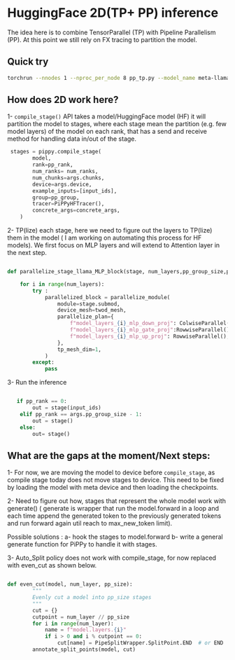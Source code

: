# HuggingFace 2D(TP+ PP) inference 

The idea here is to combine TensorParallel (TP) with Pipeline Parallelism (PP). At this point we still rely on FX tracing to partition the model. 

## Quick try

```bash
torchrun --nnodes 1 --nproc_per_node 8 pp_tp.py --model_name meta-llama/Llama-2-7b-chat-hf  --world_size 8 --pp_group_size 1 --tp_group_size 8

```
## How does 2D work here?

1- `compile_stage()` API takes a model/HuggingFace model (HF) it will partition the model to stages, where each stage mean the partition (e.g. few model layers) of the model on each rank, that has a send and receive method for handling data in/out of the stage.

```python 
 stages = pippy.compile_stage(
        model,
        rank=pp_rank,
        num_ranks= num_ranks,
        num_chunks=args.chunks,
        device=args.device,
        example_inputs=[input_ids],
        group=pp_group,
        tracer=PiPPyHFTracer(),
        concrete_args=concrete_args,
    )
```

2- TP(lize) each stage, here we need to figure out the layers to TP(lize) them in the model ( I am working on automating this process for HF models). We first focus on MLP layers and will extend to Attention layer in the next step.

```python

def parallelize_stage_llama_MLP_block(stage, num_layers,pp_group_size,pp_rank, twod_mesh):

    for i in range(num_layers):
        try :
            parallelized_block = parallelize_module(
                module=stage.submod,
                device_mesh=twod_mesh,
                parallelize_plan={
                    f"model_layers_{i}_mlp_down_proj": ColwiseParallel(),
                    f"model_layers_{i}_mlp_gate_proj":RowwiseParallel(),
                    f"model_layers_{i}_mlp_up_proj": RowwiseParallel(),
                },
                tp_mesh_dim=1,
            )
        except:
            pass
```

3- Run the inference

```python

   if pp_rank == 0:
        out = stage(input_ids)
    elif pp_rank == args.pp_group_size - 1:
        out = stage()
    else:
        out= stage()
```

## What are the gaps at the moment/Next steps:

1- For now, we are moving the model to device before `compile_stage`, as compile stage today does not move stages to device. This need to be fixed by loading the model with meta device and then loading the checkpoints.

2- Need to figure out how, stages that represent the whole model work with generate() ( generate is wrapper that run the model.forward in a loop and each time append the generated token to the previously generated tokens and run forward again util reach to max_new_token limit).

Possible solutions :
    a- hook the stages to model.forward
    b- write a general generate function for PiPPy to handle it with stages.

3- Auto_Split policy does not work with compile_stage, for now replaced with even_cut as shown below.

```python

def even_cut(model, num_layer, pp_size):
        """
        Evenly cut a model into pp_size stages
        """
        cut = {}
        cutpoint = num_layer // pp_size
        for i in range(num_layer):
            name = f"model.layers.{i}"
            if i > 0 and i % cutpoint == 0:
                cut[name] = PipeSplitWrapper.SplitPoint.END  # or END
        annotate_split_points(model, cut) 

```